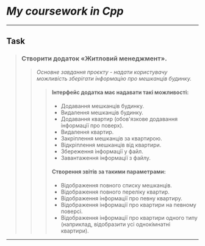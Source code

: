 # ***My coursework in Cpp***
___
## Task

>### Створити додаток «**Житловий менеджмент**». 
>> *Основне завдання проєкту - надати користувачу можливість зберігати інформацію про мешканців будинку.*
>>>#### **Інтерфейс додатка має надавати такі можливості:**
>>>+ Додавання мешканців будинку. 
>>>+ Видалення мешканців будинку. 
>>>+ Додавання квартир (обов'язкове додавання інформації про поверх). 
>>>+ Видалення квартир. 
>>>+ Закріплення мешканців за квартирою. 
>>>+ Відкріплення мешканців від квартири. 
>>>+ Збереження інформації у файл. 
>>>+ Завантаження інформації з файлу. 
>>>#### **Створення звітів за такими параметрами:** 
>>>+ Відображення повного списку мешканців. 
>>>+ Відображення повного переліку квартир. 
>>>+ Відображення інформації про певну квартиру. 
>>>+ Відображення інформації про квартири на певному поверсі. 
>>>+ Відображення інформації про квартири одного типу (наприклад, відобразити усі однокімнатні квартири).
___
